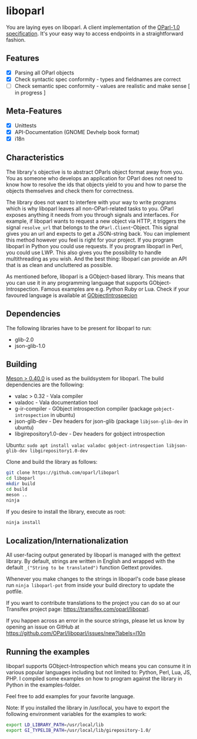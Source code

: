 liboparl
========

You are laying eyes on liboparl. A client implementation of the [OParl-1.0 specification](https://github.com/OParl/spec).
It's your easy way to access endpoints in a straightforward fashion.

Features
--------

  * [x] Parsing all OParl objects
  * [x] Check syntactic spec conformity - types and fieldnames are correct
  * [ ] Check semantic spec conformity - values are realistic and make sense [ in progress ]

Meta-Features
-------------

  * [x] Unittests
  * [x] API-Documentation (GNOME Devhelp book format)
  * [x] i18n

Characteristics
---------------

The library's objective is to abstract OParls object format away from you. You as someone
who develops an application for OParl does not need to know how to resolve the ids that
objects yield to you and how to parse the objects themselves and check them for correctness.

The library does not want to interfere with your way to write programs which is why liboparl
leaves all non-OParl-related tasks to you. OParl exposes anything it needs from you through
signals and interfaces. For example, if liboparl wants to request a new object via HTTP, it
triggers the signal ```resolve_url``` that belongs to the ```OParl.Client```-Object. This
signal gives you an url and expects to get a JSON-string back. You can implement this method
however you feel is right for your project. If you program liboparl in Python you could use
requests. If you program liboparl in Perl, you could use LWP. This also gives you the
possibility to handle multithreading as you wish. And the best thing: liboparl can provide
an API that is as clean and uncluttered as possible.

As mentioned before, liboparl is a GObject-based library. This means that you can use it in
any programming language that supports GObject-Introspection. Famous examples are e.g. Python
Ruby or Lua. Check if your favoured language is available at
[GObjectIntrospecion](https://wiki.gnome.org/action/show/Projects/GObjectIntrospection/Users)

Dependencies
------------

The following libraries have to be present for liboparl to run:

  * glib-2.0
  * json-glib-1.0

Building
--------

[Meson > 0.40.0](http://mesonbuild.com) is used as the buildsystem for liboparl. The build dependencies
are the following:

  * valac > 0.32 - Vala compiler
  * valadoc - Vala documentation tool
  * g-ir-compiler - GObject introspection compiler (package `gobject-introspection` in ubuntu)
  * json-glib-dev - Dev headers for json-glib (package `libjson-glib-dev` in ubuntu)
  * libgirepository1.0-dev - Dev headers for gobject introspection

Ubuntu: `sudo apt install valac valadoc gobject-introspection libjson-glib-dev libgirepository1.0-dev`

Clone and build the library as follows:

```bash
git clone https://github.com/oparl/liboparl
cd liboparl
mkdir build
cd build
meson ..
ninja
```

If you desire to install the library, execute as root:

```bash
ninja install
```

Localization/Internationalization
---------------------------------

All user-facing output generated by liboparl is managed with the gettext library. By default,
strings are written in English and wrapped with the default `_("String to be translated")`
function Gettext provides.

Whenever you make changes to the strings in liboparl's code base please run
`ninja liboparl-pot` from inside your build directory to update the potfile.

If you want to contribute translations to the project you can do so at our Transifex project
page: https://transifex.com/oparl/liboparl.

If you happen across an error in the source strings, please let us know
by opening an issue on GitHub at https://github.com/OParl/liboparl/issues/new?labels=l10n

Running the examples
--------

liboparl supports GObject-Introspection which means you can consume it in various
popular languages including but not limited to: Python, Perl, Lua, JS, PHP.
I compiled some examples on how to program against the library in Python in the examples-folder.

Feel free to add examples for your favorite language.

Note: If you installed the library in /usr/local, you have to export the following
environment variables for the examples to work:

```bash
export LD_LIBRARY_PATH=/usr/local/lib
export GI_TYPELIB_PATH=/usr/local/lib/girepository-1.0/
```
